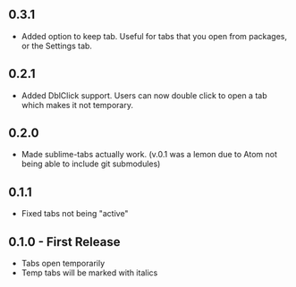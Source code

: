 ## 0.3.1
* Added option to keep tab. Useful for tabs that you open from packages, or the Settings tab.

## 0.2.1
* Added DblClick support.  Users can now double click to open a tab which makes it not temporary.

## 0.2.0
* Made sublime-tabs actually work. (v.0.1 was a lemon due to Atom not being able to include git submodules)

## 0.1.1
* Fixed tabs not being "active"

## 0.1.0 - First Release
* Tabs open temporarily
* Temp tabs will be marked with italics
